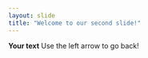 ```yaml
---
layout: slide
title: "Welcome to our second slide!"
---
```

****Your text****
Use the left arrow to go back!
